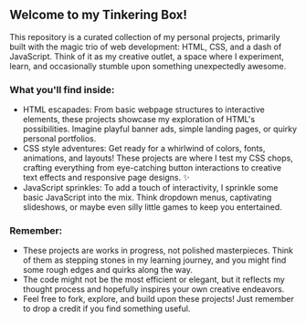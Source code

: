 <!DOCTYPE html>
<html>
<head>
<title>Welcome to my Tinkering Box!</title>
</head>
<body>

<h2>Welcome to my Tinkering Box!</h2>

<p>This repository is a curated collection of my personal projects, primarily built with the magic trio of web development: HTML, CSS, and a dash of JavaScript. Think of it as my creative outlet, a space where I experiment, learn, and occasionally stumble upon something unexpectedly awesome.</p>

<h3>What you'll find inside:</h3>

<ul>
  <li>HTML escapades: From basic webpage structures to interactive elements, these projects showcase my exploration of HTML's possibilities. Imagine playful banner ads, simple landing pages, or quirky personal portfolios.</li>
  <li>CSS style adventures: Get ready for a whirlwind of colors, fonts, animations, and layouts! These projects are where I test my CSS chops, crafting everything from eye-catching button interactions to creative text effects and responsive page designs. ✨</li>
  <li>JavaScript sprinkles: To add a touch of interactivity, I sprinkle some basic JavaScript into the mix. Think dropdown menus, captivating slideshows, or maybe even silly little games to keep you entertained. ️</li>
</ul>

<h3>Remember:</h3>

<ul>
  <li>These projects are works in progress, not polished masterpieces. Think of them as stepping stones in my learning journey, and you might find some rough edges and quirks along the way.</li>
  <li>The code might not be the most efficient or elegant, but it reflects my thought process and hopefully inspires your own creative endeavors.</li>
  <li>Feel free to fork, explore, and build upon these projects! Just remember to drop a credit if you find something useful.</li>
</ul>

</body>
</html>